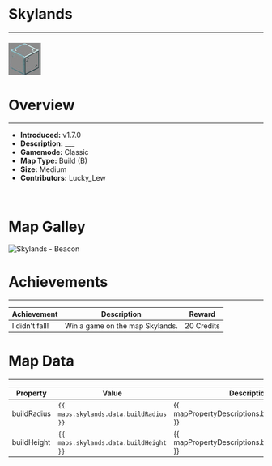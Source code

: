 <!-- replace _map_ with the actual map name -->
<!-- change gamemode type for the Map data description  -->
# Skylands

***

#### ![skylandsicon](../assets/maps/skylands/skylands-icon.jpg)

# Overview
***
- **Introduced:** v1.7.0
- **Description:** ___
- **Gamemode:** Classic
- **Map Type:** Build (B)
- **Size:** Medium
- **Contributors:** Lucky_Lew

<br />  

# Map Galley
![Skylands - Beacon](../assets/maps/skylands/ '')

# Achievements
***

| Achievement | Description | Reward |
| ----- | ----- | ------ |
| I didn't fall! | Win a game on the map Skylands. | 20 Credits |



# Map Data
***

| Property | Value | Description |
| ----------- | ----------- | ------ |
| buildRadius |`{{ maps.skylands.data.buildRadius }}`| {{ mapPropertyDescriptions.buildRadius.classic }} |
| buildHeight |`{{ maps.skylands.data.buildHeight }}`| {{ mapPropertyDescriptions.buildHeight.classic }} |